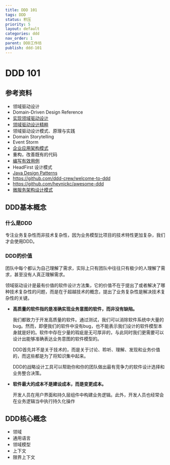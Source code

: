 ```yaml
---
title: DDD 101
tags: DDD
status: 积压
priority: 5
layout: default
categories: ddd
nav_order: 1
parent: DDD工作坊
publish: ddd-101
---
```


# DDD 101

## 参考资料
- 领域驱动设计
- Domain-Driven Design Reference
- [实现领域驱动设计](https://weread.qq.com/web/reader/f5032ce071fd5a64f50b0f6kf4b32ef025ef4b9ec30acd6)
- [领域驱动设计精粹](https://weread.qq.com/web/reader/e963250072021a5ce9608a6)
- 领域驱动设计模式、原理与实践
- Domain Storytelling
- Event Storm
- [企业应用架构模式]( https://weread.qq.com/web/reader/0923292072620d8b0926217ke4d32d5015e4da3b7fbb1fa)
- 重构，改善既有的代码
- [编写有效用例](https://weread.qq.com/web/bookDetail/5843246071f94aab5849158)
- HeadFirst 设计模式
- [Java Design Patterns](https://java-design-patterns.com/)
- https://github.com/ddd-crew/welcome-to-ddd
- https://github.com/heynickc/awesome-ddd
- [微服务架构设计模式](https://microservices.io/index.html)

## DDD基本概念

### 什么是DDD

专注业务复杂性而非技术复杂性，因为业务模型比项目的技术特性更加复杂，我们才会使用DDD。

### DDD的价值

团队中每个都认为自己理解了需求，实际上只有团队中往往只有极少的人理解了需求，甚至没有人真正理解需求。

领域驱动设计是最有价值的软件设计方法集，它的价值不在于提出了或者解决了哪种技术复杂性的问题，而是在于超越技术的概念，提出了业务复杂性是解决技术复杂性的关键。

- **高质量的软件指的是准确实现业务意图的软件，而非没有缺陷。**

	我们都致力于开发高质量的软件。通过测试，我们可以消除软件系统中大量的bug。然而，即便我们的软件中没有bug，也不能表示我们设计的软件模型本身就是好的。软件中存在少量的瑕疵是无可厚非的，与此同时我们更需要可以设计出能够准确表达业务意图的软件模型的。
	
	DDD首先并不是关于技术的，而是关于讨论、聆听、理解、发现和业务价值的，而这些都是为了将知识集中起来。
	
	DDD的战略设计工具可以帮助你和你的团队做出最有竞争力的软件设计选择和业务整合决策。

- **软件最大的成本不是建设成本，而是变更成本。**

	开发人员在用户界面和持久层组件中构建业务逻辑。此外，开发人员也经常会在业务逻辑当中执行持久化操作


## DDD核心概念

- 领域
- 通用语言
- 领域模型
- 上下文
- 限界上下文

